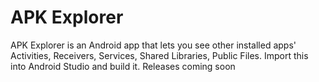 APK Explorer
============
APK Explorer is an Android app that lets you see other installed apps' Activities, Receivers, Services, Shared Libraries, Public Files.
Import this into Android Studio and build it.
Releases coming soon